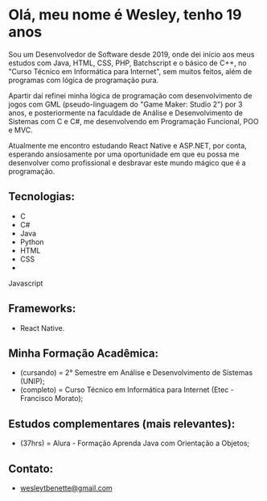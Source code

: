 # Olá, meu nome é Wesley, tenho 19 anos
Sou um Desenvolvedor de Software desde 2019, onde dei início aos meus estudos com Java, HTML, CSS, PHP, Batchscript e o básico de C++, no "Curso Técnico em Informática para Internet", sem muitos feitos, além de programas com lógica de programação pura.
>
Apartir daí refinei minha lógica de programação com desenvolvimento de jogos com GML (pseudo-linguagem do "Game Maker: Studio 2") por 3 anos, e posteriormente na faculdade de Análise e Desenvolvimento de Sistemas com C e C#, me desenvolvendo em Programação Funcional, POO e MVC.
>
Atualmente me encontro estudando React Native e ASP.NET, por conta, esperando ansiosamente por uma oportunidade em que eu possa me desenvolver como profissional e desbravar este mundo mágico que é a programação.

## Tecnologias:
- C
- C#
- Java
- Python
- HTML
- CSS
-
 Javascript

## Frameworks:
- React Native.

## Minha Formação Acadêmica:
- (cursando) = 2° Semestre em Análise e Desenvolvimento de Sistemas (UNIP);
- (completo) = Curso Técnico em Informática para Internet (Etec - Francisco Morato);

## Estudos complementares (mais relevantes):
- (37hrs) = Alura - Formação Aprenda Java com Orientação a Objetos;

## Contato:
- wesleytbenette@gmail.com
